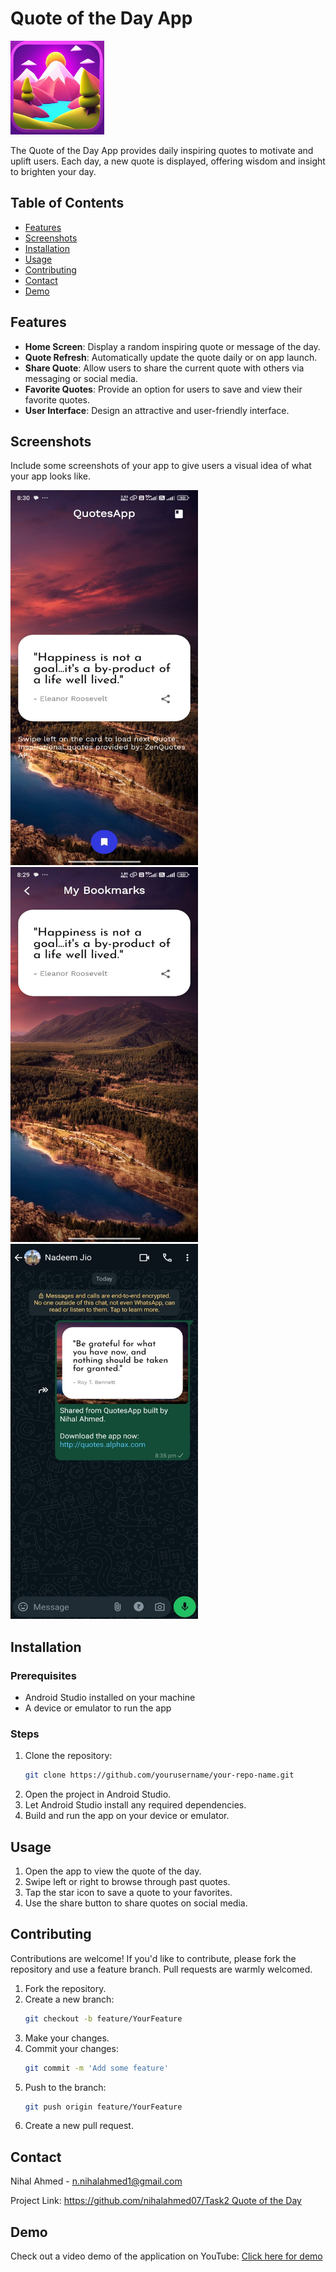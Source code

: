 # Quote of the Day App

<img src="app/src/main/playstore-icon.png" alt="Logo" width="150" height="150">

The Quote of the Day App provides daily inspiring quotes to motivate and uplift users. Each day, a new quote is displayed, offering wisdom and insight to brighten your day.

## Table of Contents

- [Features](#features)
- [Screenshots](#screenshots)
- [Installation](#installation)
- [Usage](#usage)
- [Contributing](#contributing)
- [Contact](#contact)
- [Demo](#demo)

## Features

- **Home Screen**: Display a random inspiring quote or message of the day.
- **Quote Refresh**: Automatically update the quote daily or on app launch.
- **Share Quote**: Allow users to share the current quote with others via messaging or social media.
- **Favorite Quotes**: Provide an option for users to save and view their favorite quotes.
- **User Interface**: Design an attractive and user-friendly interface.

## Screenshots

Include some screenshots of your app to give users a visual idea of what your app looks like.

<div>
    <img src="images/Home.jpg" alt="Home" width="300" height="600">
    <img src="images/Bookmark.jpg" alt="Home" width="300" height="600">
    <img src="images/Share.jpg" alt="Home" width="300" height="600">
</div>

## Installation

### Prerequisites

- Android Studio installed on your machine
- A device or emulator to run the app

### Steps

1. Clone the repository:
    ```bash
    git clone https://github.com/yourusername/your-repo-name.git
    ```
2. Open the project in Android Studio.
3. Let Android Studio install any required dependencies.
4. Build and run the app on your device or emulator.

## Usage

1. Open the app to view the quote of the day.
2. Swipe left or right to browse through past quotes.
3. Tap the star icon to save a quote to your favorites.
4. Use the share button to share quotes on social media.

## Contributing

Contributions are welcome! If you'd like to contribute, please fork the repository and use a feature branch. Pull requests are warmly welcomed.

1. Fork the repository.
2. Create a new branch:
    ```bash
    git checkout -b feature/YourFeature
    ```
3. Make your changes.
4. Commit your changes:
    ```bash
    git commit -m 'Add some feature'
    ```
5. Push to the branch:
    ```bash
    git push origin feature/YourFeature
    ```
6. Create a new pull request.

## Contact

Nihal Ahmed - [n.nihalahmed1@gmail.com](mailto:n.nihalahmed1@gmail.com)

Project Link: [https://github.com/nihalahmed07/Task2 Quote of the Day](https://github.com/nihalahmed07/CODSOFT-TASK-SUBMISSION/tree/main/TASK2%20Quote%20of%20the%20Day)

## Demo

Check out a video demo of the application on YouTube: [Click here for demo](https://www.youtube.com/link_to_your_demo)
